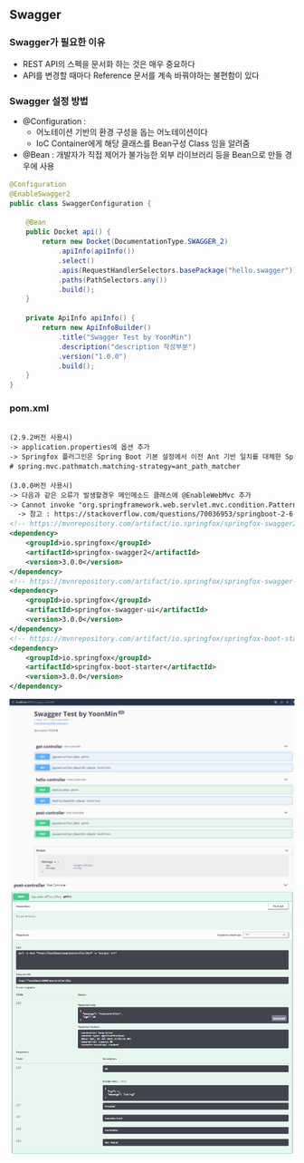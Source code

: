 ## Swagger
### Swagger가 필요한 이유
* REST API의 스펙을 문서화 하는 것은 매우 중요하다
* API를 변경할 때마다 Reference 문서를 계속 바꿔야하는 불편함이 있다

### Swagger 설정 방법
* @Configuration : 
  * 어노테이션 기반의 환경 구성을 돕는 어노테이션이다
  * IoC Container에게 해당 클래스를 Bean구성 Class 임을 알려줌
* @Bean : 개발자가 직접 제어가 불가능한 외부 라이브러리 등을 Bean으로 만들 경우에 사용

```java
@Configuration
@EnableSwagger2
public class SwaggerConfiguration {

	@Bean
	public Docket api() {
		return new Docket(DocumentationType.SWAGGER_2)
			.apiInfo(apiInfo())
			.select()
			.apis(RequestHandlerSelectors.basePackage("hello.swagger")) // RestController 를 스캔할 베이스경로
			.paths(PathSelectors.any())
			.build();
	}

	private ApiInfo apiInfo() {
		return new ApiInfoBuilder()
			.title("Swagger Test by YoonMin")
			.description("description 작성부분")
			.version("1.0.0")
			.build();
	}
}
```

### pom.xml

```xml

(2.9.2버전 사용시)
-> application.properties에 옵션 추가
-> Springfox 플러그인은 Spring Boot 기본 설정에서 이전 Ant 기반 일치를 대체한 Spring MVC의 PathPattern 기반 일치와 호환되지 않습니다.
# spring.mvc.pathmatch.matching-strategy=ant_path_matcher

(3.0.0버전 사용시)
-> 다음과 같은 오류가 발생할경우 메인메소드 클래스에 @EnableWebMvc 추가
-> Cannot invoke "org.springframework.web.servlet.mvc.condition.PatternsRequestCondition.getPatterns()" because "this.condition" is null
  -> 참고 : https://stackoverflow.com/questions/70036953/springboot-2-6-0-spring-fox-3-failed-to-start-bean-documentationpluginsboot
<!-- https://mvnrepository.com/artifact/io.springfox/springfox-swagger2 -->
<dependency>
    <groupId>io.springfox</groupId>
    <artifactId>springfox-swagger2</artifactId>
    <version>3.0.0</version>
</dependency>
<!-- https://mvnrepository.com/artifact/io.springfox/springfox-swagger-ui -->
<dependency>
    <groupId>io.springfox</groupId>
    <artifactId>springfox-swagger-ui</artifactId>
    <version>3.0.0</version>
</dependency>
<!-- https://mvnrepository.com/artifact/io.springfox/springfox-boot-starter -->
<dependency>
    <groupId>io.springfox</groupId>
    <artifactId>springfox-boot-starter</artifactId>
    <version>3.0.0</version>
</dependency>
```

<img src="./img/1.png" width="960px">
<img src="./img/2.png">

